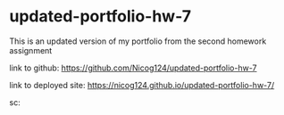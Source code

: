 # updated-portfolio-hw-7

This is an updated version of my portfolio from the second homework assignment

link to github: https://github.com/Nicog124/updated-portfolio-hw-7

link to deployed site: https://nicog124.github.io/updated-portfolio-hw-7/

sc:
